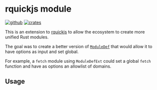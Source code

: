 # rquickjs module

[![github](https://img.shields.io/badge/github-delskayn/rquickjs-8da0cb.svg?style=for-the-badge&logo=github)](https://github.com/rquickjs/rquickjs-module)
[![crates](https://img.shields.io/crates/v/rquickjs.svg?style=for-the-badge&color=fc8d62&logo=rust)](https://crates.io/crates/rquickjs-module)

This is an extension to [rquickjs](https://github.com/DelSkayn/rquickjs) to allow the ecosystem to create more unified Rust modules.

The goal was to create a better version of [`ModuleDef`](https://docs.rs/rquickjs/latest/rquickjs/module/trait.ModuleDef.html) that would allow it to have options as input and set global.

For example, a `fetch` module using `ModuleDefExt` could set a global `fetch` function and have as options an allowlist of domains.

## Usage
